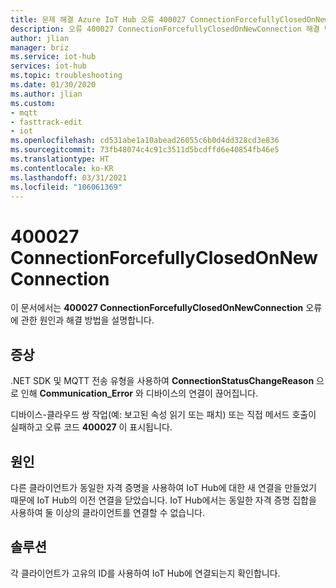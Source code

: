 ```yaml
---
title: 문제 해결 Azure IoT Hub 오류 400027 ConnectionForcefullyClosedOnNewConnection
description: 오류 400027 ConnectionForcefullyClosedOnNewConnection 해결 방법 이해
author: jlian
manager: briz
ms.service: iot-hub
services: iot-hub
ms.topic: troubleshooting
ms.date: 01/30/2020
ms.author: jlian
ms.custom:
- mqtt
- fasttrack-edit
- iot
ms.openlocfilehash: cd531abe1a10abead26055c6b0d4dd328cd3e836
ms.sourcegitcommit: 73fb48074c4c91c3511d5bcdffd6e40854fb46e5
ms.translationtype: HT
ms.contentlocale: ko-KR
ms.lasthandoff: 03/31/2021
ms.locfileid: "106061369"
---
```

# <a name="400027-connectionforcefullyclosedonnewconnection"></a>400027 ConnectionForcefullyClosedOnNewConnection

이 문서에서는 **400027 ConnectionForcefullyClosedOnNewConnection** 오류에 관한 원인과 해결 방법을 설명합니다.

## <a name="symptoms"></a>증상

.NET SDK 및 MQTT 전송 유형을 사용하여 **ConnectionStatusChangeReason** 으로 인해 **Communication_Error** 와 디바이스의 연결이 끊어집니다.

디바이스-클라우드 쌍 작업(예: 보고된 속성 읽기 또는 패치) 또는 직접 메서드 호출이 실패하고 오류 코드 **400027** 이 표시됩니다.

## <a name="cause"></a>원인

다른 클라이언트가 동일한 자격 증명을 사용하여 IoT Hub에 대한 새 연결을 만들었기 때문에 IoT Hub의 이전 연결을 닫았습니다. IoT Hub에서는 동일한 자격 증명 집합을 사용하여 둘 이상의 클라이언트를 연결할 수 없습니다.

## <a name="solution"></a>솔루션

각 클라이언트가 고유의 ID를 사용하여 IoT Hub에 연결되는지 확인합니다.